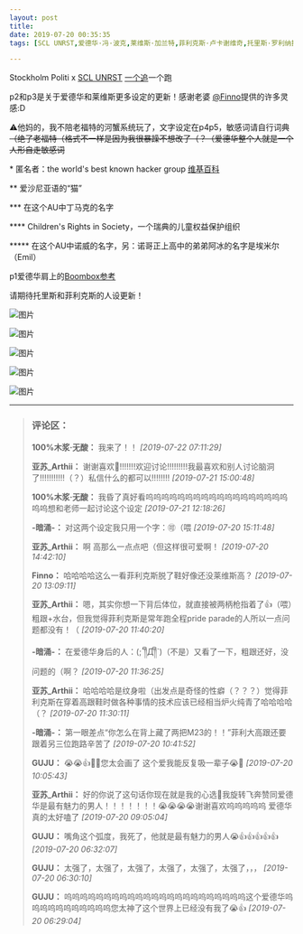 ```yaml
---
layout: post
title: 
date: 2019-07-20 00:35:35
tags: [SCL UNRST,爱德华·冯·波克,莱维斯·加兰特,菲利克斯·卢卡谢维奇,托里斯·罗利纳提斯,莱维斯,菲利克斯,托里斯,APH,黑塔利亚]

---
```

Stockholm Politi x [SCL UNRST](http://arthliams.lofter.com/post/211e06_1c619b01f) [一个追](http://arthliams.lofter.com/post/211e06_1c6272ec4)一个跑  

p2和p3是关于爱德华和莱维斯更多设定的更新！感谢老婆 [@Finno](http://www.lofter.com/mentionredirect.do?blogId=491464085)提供的许多灵感:D

⚠️他妈的，我不陪老福特的河蟹系统玩了，文字设定在p4p5，敏感词请自行词典<span style="text-decoration:line-through;">（绝了老福特（格式不一样是因为我很暴躁不想改了（？（爱德华整个人就是一个人形自走敏感词</span>

* 匿名者：the world's best known hacker group [维基百科](https://zh.wikipedia.org/wiki/%E5%8C%BF%E5%90%8D%E8%80%85)

** 爱沙尼亚语的“猫”

*** 在这个AU中丁马克的名字

**** Children's Rights in Society，一个瑞典的儿童权益保护组织

***** 在这个AU中诺威的名字，另：诺哥正上高中的弟弟阿冰的名字是埃米尔（Emil）

p1爱德华肩上的[Boombox参考](http://eaonpritchard.blogspot.com/2012/02/ghetto-blaster.html)

请期待托里斯和菲利克斯的人设更新！


![图片](./img/ang4SjhuSGNnSGFSWTRNU2JDN0pJbWUzR0J4VUZVbmRVNFRvWHNqTzlsZUMwcDlxUmdMa1JRPT0.jpg)

![图片](./img/ang4SjhuSGNnSGFSWTRNU2JDN0pJclYraUFTVnpGd1hQVURkRWRjYU5SVG5kVWdNclUxK0hRPT0.jpg)

![图片](./img/ang4SjhuSGNnSGFSWTRNU2JDN0pJbVNIdENFaWk1L1N4WHJMQXN6SkQ1SDJERmUycFg1YXRnPT0.jpg)

![图片](./img/ang4SjhuSGNnSFpCbWRYZWNwMUo4eXp2bWxjZWJ0Zzg3U3NnMG41bUsyelRPczFmWE0wZVh3PT0.png)

![图片](./img/ang4SjhuSGNnSFlMRDNrQnZoZ0ZDQzdmSTFGUlN6Qm85MU8reXI1TlpXQXVOdzNmVi9oVEpBPT0.png)


---
> ### 评论区：
>**100%木浆·无酸：** 我来了！！  *[2019-07-22 07:11:29]*
>
>**亚苏_Arthii：** 谢谢喜欢💖!!!!!!!欢迎讨论!!!!!!!!!我最喜欢和别人讨论脑洞了!!!!!!!!!!!（？）私信什么的都可以!!!!!!!!  *[2019-07-21 15:00:48]*
>
>**100%木浆·无酸：** 我昏了真好看呜呜呜呜呜呜呜呜呜呜呜呜呜呜呜呜呜呜呜呜想和老师一起讨论这个设定  *[2019-07-21 12:18:26]*
>
>**-暗涌-：** 对这两个设定我只用一个字：🉑️（喂  *[2019-07-20 15:11:48]*
>
>**亚苏_Arthii：** 啊 高那么一点点吧（但这样很可爱啊！  *[2019-07-20 14:42:10]*
>
>**Finno：** 哈哈哈哈这么一看菲利克斯脱了鞋好像还没莱维斯高？  *[2019-07-20 13:09:11]*
>
>**亚苏_Arthii：** 嗯，其实你想一下背后体位，就直接被两柄枪指着了👍（喂）粗跟+水台，但我觉得菲利克斯是常年跑全程pride parade的人所以一点问题都没有！（  *[2019-07-20 11:40:20]*
>
>**-暗涌-：** 在爱德华身后的人：(;&acute;༎ຶД༎ຶ`)（不是）又看了一下，粗跟还好，没问题的（啊？  *[2019-07-20 11:36:25]*
>
>**亚苏_Arthii：** 哈哈哈哈是纹身啦（出发点是奇怪的性癖（？？？）觉得菲利克斯在穿着高跟鞋时做各种事情的技术应该已经相当炉火纯青了哈哈哈哈（？  *[2019-07-20 11:30:11]*
>
>**-暗涌-：** 第一眼差点“你怎么在背上藏了两把M23的！！”菲利大高跟还要跟着另三位跑路辛苦了  *[2019-07-20 10:41:52]*
>
>**GUJU：** 😭😭👍🤝🤝您太会画了 这个爱我能反复吸一辈子😭🤝  *[2019-07-20 10:05:43]*
>
>**亚苏_Arthii：** 好的你说了这句话你现在就是我的心选🤝我旋转飞奔赞同爱德华是最有魅力的男人！！！！！！！😭😭😭😭谢谢喜欢呜呜呜呜呜 爱德华真的太好嗑了  *[2019-07-20 09:05:04]*
>
>**GUJU：** 嘴角这个弧度，我死了，他就是最有魅力的男人😭👍👍👍👍👍  *[2019-07-20 06:32:07]*
>
>**GUJU：** 太强了，太强了，太强了，太强了，太强了，太强了，，，  *[2019-07-20 06:30:10]*
>
>**GUJU：** 呜呜呜呜呜呜呜呜呜呜呜呜呜呜呜呜呜呜呜呜呜呜呜这个爱德华呜呜呜呜呜呜呜呜呜呜呜您太神了这个世界上已经没有我了😭👍  *[2019-07-20 06:29:04]*
>
>